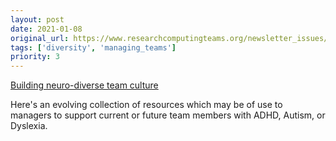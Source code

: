```yaml
---
layout: post
date: 2021-01-08
original_url: https://www.researchcomputingteams.org/newsletter_issues/0056
tags: ['diversity', 'managing_teams']
priority: 3
---
```


<!-- markdownlint-disable MD033 -->
<!-- markdownlint-disable MD041 -->
<!-- markdownlint-disable MD049 -->

[Building neuro-diverse team culture](https://neurodiverse.team)

Here's an evolving collection of resources which may be of use to managers to support current or future team members with ADHD, Autism, or Dyslexia.

